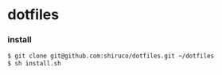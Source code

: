 # dotfiles

### install

```bash
$ git clone git@github.com:shiruco/dotfiles.git ~/dotfiles
$ sh install.sh
```